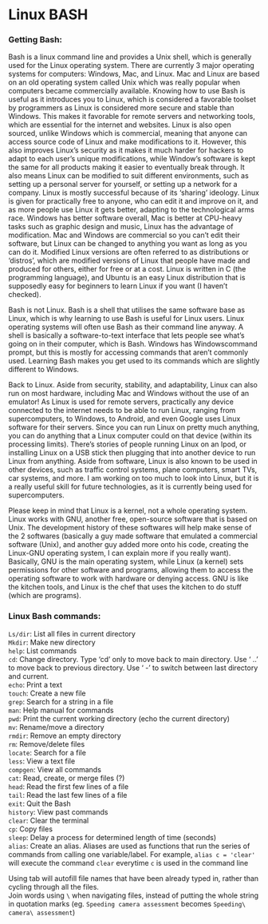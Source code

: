 # Linux BASH
### Getting Bash:  
Bash is a linux command line and provides a Unix shell, which is generally used for the Linux operating system. There are currently 3 major operating systems for computers: Windows, Mac, and Linux. Mac and Linux are based on an old operating system called Unix which was really popular when computers became commercially available. Knowing how to use Bash is useful as it introduces you to Linux, which is considered a favorable toolset by programmers as Linux is considered more secure and stable than Windows. This makes it favorable for remote servers and networking tools, which are essential for the internet and websites. Linux is also open sourced, unlike Windows which is commercial, meaning that anyone can access source code of Linux and make modifications to it. However, this also improves Linux’s security as it makes it much harder for hackers to adapt to each user’s unique modifications, while Window’s software is kept the same for all products making it easier to eventually break through. It also means Linux can be modified to suit different environments, such as setting up a personal server for yourself, or setting up a network for a company. Linux is mostly successful because of its ‘sharing’ ideology. Linux is given for practically free to anyone, who can edit it and improve on it, and as more people use Linux it gets better, adapting to the technological arms race. Windows has better software overall, Mac is better at CPU-heavy tasks such as graphic design and music, Linux has the advantage of modification. Mac and Windows are commercial so you can’t edit their software, but Linux can be changed to anything you want as long as you can do it. Modified Linux versions are often referred to as distributions or ‘distros’, which are modified versions of Linux that people have made and produced for others, either for free or at a cost. Linux is written in C (the programming language), and Ubuntu is an easy Linux distribution that is supposedly easy for beginners to learn Linux if you want (I haven’t checked). 

Bash is not Linux. Bash is a shell that utilises the same software base as Linux, which is why learning to use Bash is useful for Linux users. Linux operating systems will often use Bash as their command line anyway. A shell is basically a software-to-text interface that lets people see what’s going on in their computer, which is Bash. Windows has Windowscommand prompt, but this is mostly for accessing commands that aren’t commonly used. Learning Bash makes you get used to its commands which are slightly different to Windows. 

Back to Linux. Aside from security, stability, and adaptability, Linux can also run on most hardware, including Mac and Windows without the use of an emulator! As Linux is used for remote servers, practically any device connected to the internet needs to be able to run Linux, ranging from supercomputers, to Windows, to Android, and even Google uses Linux software for their servers. Since you can run Linux on pretty much anything, you can do anything that a Linux computer could on that device (within its processing limits). There’s stories of people running Linux on an Ipod, or installing Linux on a USB stick then plugging that into another device to run Linux from anything. Aside from software, Linux is also known to be used in other devices, such as traffic control systems, plane computers, smart TVs, car systems, and more. I am working on too much to look into Linux, but it is a really useful skill for future technologies, as it is currently being used for supercomputers.

Please keep in mind that Linux is a kernel, not a whole operating system. Linux works with GNU, another free, open-source software that is based on Unix. The development history of these softwares will help make sense of the 2 softwares (basically a guy made software that emulated a commercial software (Unix), and another guy added more onto his code, creating the Linux-GNU operating system, I can explain more if you really want).  Basically, GNU is the main operating system, while Linux (a kernel) sets permissions for other software and programs, allowing them to access the operating software to work with hardware or denying access. GNU is like the kitchen tools, and Linux is the chef that uses the kitchen to do stuff (which are programs). 

### Linux Bash commands:  
`Ls/dir`: List all files in current directory  
`Mkdir`: Make new directory  
`help`: List commands  
`cd`: Change directory. Type ‘cd’ only to move back to main directory. Use ‘ ..’ to move back to previous directory. Use ‘ -’ to switch between last directory and current.  
`echo`: Print a text  
`touch`: Create a new file  
`grep`: Search for a string in a file  
`man`: Help manual for commands  
`pwd`: Print the current working directory (echo the current directory)  
`mv`: Rename/move a directory  
`rmdir`: Remove an empty directory  
`rm`: Remove/delete files  
`locate`: Search for a file  
`less`: View a text file  
`compgen`: View all commands  
`cat`: Read, create, or merge files (?)  
`head`: Read the first few lines of a file  
`tail`: Read the last few lines of a file  
`exit`: Quit the Bash  
`history`: View past commands  
`clear`: Clear the terminal  
`cp`: Copy files  
`sleep`: Delay a process for determined length of time (seconds)  
`alias`: Create an alias. Aliases are used as functions that run the series of commands from calling one variable/label. For example, `alias c = 'clear'` will execute the command `clear` everytime `c` is used in the command line

Using tab will autofill file names that have been already typed in, rather than cycling through all the files.  
Join words using `\` when navigating files, instead of putting the whole string in quotation marks (eg. `Speeding camera assessment` becomes `Speeding\ camera\ assessment`)
